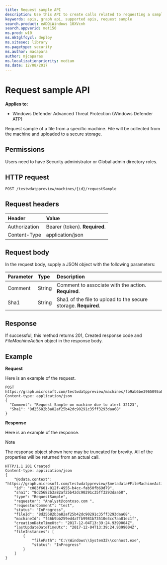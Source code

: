 ```yaml
---
title: Request sample API
description: Use this API to create calls related to requesting a sample from a machine.
keywords: apis, graph api, supported apis, request sample
search.product: eADQiWindows 10XVcnh
search.appverid: met150
ms.prod: w10
ms.mktglfcycl: deploy
ms.sitesec: library
ms.pagetype: security
ms.author: macapara
author: mjcaparas
ms.localizationpriority: medium
ms.date: 12/08/2017
---
```


# Request sample API

**Applies to:**

- Windows Defender Advanced Threat Protection (Windows Defender ATP)



Request sample of a file from a specific machine. File will be collected from the machine and uploaded to a secure storage. 

## Permissions
Users need to have Security administrator or Global admin directory roles.

## HTTP request
```
POST /testwdatppreview/machines/{id}/requestSample
```

## Request headers

Header | Value 
:---|:---
Authorization | Bearer {token}. **Required**.
Content-Type	| application/json

## Request body
In the request body, supply a JSON object with the following parameters:

Parameter |	Type	| Description
:---|:---|:---
Comment |	String |	Comment to associate with the action. **Required**.
Sha1 |	String	 | Sha1 of the file to upload to the secure storage. **Required**.

## Response
If successful, this method returns 201, Created response code and *FileMachineAction*  object in the response body.


## Example

**Request**

Here is an example of the request.

```
POST https://graph.microsoft.com/testwdatppreview/machines/fb9ab6be3965095a09c057be7c90f0a2/requestSample
Content-type: application/json
{
  "Comment": "Request Sample on machine due to alert 32123",
  "Sha1": "8d25682b3a82af25b42dc90291c35ff3293daa68"
}

```

**Response**

Here is an example of the response.

>[!NOTE]
>The response object shown here may be truncated for brevity. All of the properties will be returned from an actual call.

```
HTTP/1.1 201 Created
Content-type: application/json
{
    "@odata.context": "https://graph.microsoft.com/testwdatppreview/$metadata#FileMachineActions/$entity",
    "id": "c083f601-012f-4955-b4cc-fab50fb69d79",
    "sha1": "8d25682b3a82af25b42dc90291c35ff3293daa68",
    "type": "RequestSample",
    "requestor": "Analyst@contoso.com ",
    "requestorComment": "test",
    "status": "InProgress",
    "fileId": "8d25682b3a82af25b42dc90291c35ff3293daa68",
    "machineId": "f46b9bb259ed4a7fb9981b73510e3cc7aa81ec1f",
    "creationDateTimeUtc": "2017-12-04T13:39:24.9399004Z",
    "lastUpdateDateTimeUtc": "2017-12-04T13:39:24.9399004Z",
    "fileInstances": [
        {
            "filePath": "C:\\Windows\\System32\\conhost.exe",
            "status": "InProgress"
        }
    ] 
}

```
